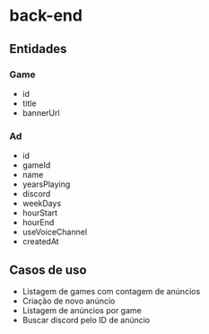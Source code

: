 # back-end

## Entidades

### Game
 - id
 - title
 - bannerUrl

### Ad
  - id
  - gameId
  - name
  - yearsPlaying
  - discord
  - weekDays
  - hourStart
  - hourEnd
  - useVoiceChannel
  - createdAt

## Casos de uso
  - Listagem de games com contagem de anúncios
  - Criação de novo anúncio
  - Listagem de anúncios por game
  - Buscar discord pelo ID de anúncio